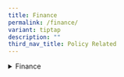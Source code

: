 ```yaml
---
title: Finance
permalink: /finance/
variant: tiptap
description: ""
third_nav_title: Policy Related
---
```

<div data-type="detailGroup" class="isomer-accordion-group isomer-accordion isomer-accordion-white">
<details class="isomer-details">
<summary>Finance</summary>
<div data-type="detailsContent" class="isomer-details-content">
<p><a href="https://navi.defence.gov.sg/#/destination-page/370580" rel="noopener noreferrer nofollow" target="_blank">Small Value Purchases</a>
</p>
<p><a href="https://navi.defence.gov.sg/#/destination-page/372254" rel="noopener noreferrer nofollow" target="_blank">Approval of Requirements</a>
</p>
<p><a href="https://navi.defence.gov.sg/#/destination-page/186449" rel="noopener noreferrer nofollow" target="_blank">Finance training</a>
</p>
</div>
</details>
</div>
<p></p>